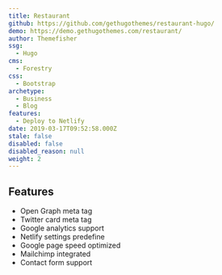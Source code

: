 ```yaml
---
title: Restaurant
github: https://github.com/gethugothemes/restaurant-hugo/
demo: https://demo.gethugothemes.com/restaurant/
author: Themefisher
ssg:
  - Hugo
cms:
  - Forestry
css:
  - Bootstrap
archetype:
  - Business
  - Blog
features:
  - Deploy to Netlify
date: 2019-03-17T09:52:58.000Z
stale: false
disabled: false
disabled_reason: null
weight: 2
---
```


## Features
* Open Graph meta tag
* Twitter card meta tag
* Google analytics support
* Netlify settings predefine
* Google page speed optimized
* Mailchimp integrated
* Contact form support